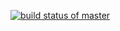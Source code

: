 [![build status of master](https://travis-ci.com/tmarchia/SSW567.svg?branch=master)](https://travis-ci.com/tmarchia/SSW567)
